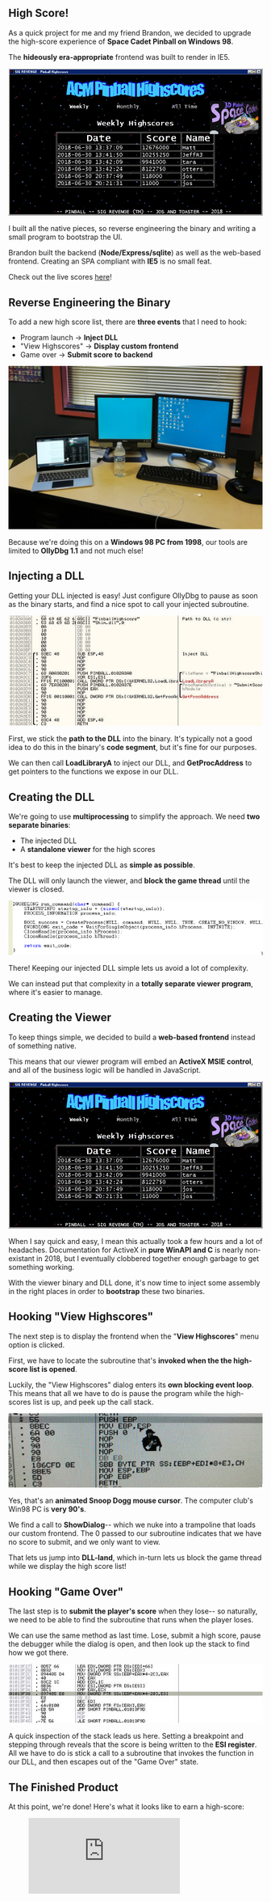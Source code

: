 ## High Score!

As a quick project for me and my friend Brandon, we decided to upgrade the high-score experience of **Space Cadet Pinball on Windows 98**.

The **hideously era-appropriate** frontend was built to render in IE5.

![End result](preview.png)

I built all the native pieces, so reverse engineering the binary and writing a small program to bootstrap the UI.

Brandon built the backend (**Node/Express/sqlite**) as well as the web-based frontend. Creating an SPA compliant with **IE5** is no small feat.

Check out the live scores [here](https://veryjos.com/pinball)!

## Reverse Engineering the Binary

To add a new high score list, there are **three events** that I need to hook:
 - Program launch -> **Inject DLL**
 - "View Highscores" -> **Display custom frontend**
 - Game over -> **Submit score to backend**

![PC from 1998](computer.jpg)

Because we're doing this on a **Windows 98 PC from 1998**, our tools are limited to **OllyDbg 1.1** and not much else!

## Injecting a DLL

Getting your DLL injected is easy! Just configure OllyDbg to pause as soon as the binary starts, and find a nice spot to call your injected subroutine.

![Program Launch](program_launch.jpg)

First, we stick the **path to the DLL** into the binary. It's typically not a good idea to do this in the binary's **code segment**, but it's fine for our purposes.

We can then call **LoadLibraryA** to inject our DLL, and **GetProcAddress** to get pointers to the functions we expose in our DLL.

## Creating the DLL

We're going to use **multiprocessing** to simplify the approach. We need **two separate binaries**:

  - The injected DLL
  - A **standalone viewer** for the high scores

It's best to keep the injected DLL as **simple as possible**.

The DLL will only launch the viewer, and **block the game thread** until the viewer is closed.

![Multiprocessing](multiprocessing.png)

There! Keeping our injected DLL simple lets us avoid a lot of complexity.

We can instead put that complexity in a **totally separate viewer program**, where it's easier to manage.

## Creating the Viewer

To keep things simple, we decided to build a **web-based frontend** instead of something native.

This means that our viewer program will embed an **ActiveX MSIE control**, and all of the business logic will be handled in JavaScript.

![End result](preview.png)

When I say quick and easy, I mean this actually took a few hours and a lot of headaches. Documentation for ActiveX in **pure WinAPI and C** is nearly non-existant in 2018, but I eventually clobbered together enough garbage to get something working.

With the viewer binary and DLL done, it's now time to inject some assembly in the right places in order to **bootstrap** these two binaries.

## Hooking "View Highscores"

The next step is to display the frontend when the "**View Highscores**" menu option is clicked.

First, we have to locate the subroutine that's **invoked when the the high-score list is opened**.



Luckily, the "View Highscores" dialog enters its **own blocking event loop**. This means that all we have to do is pause the program while the high-scores list is up, and peek up the call stack.

![View highscores](view_highscores.png)

Yes, that's an **animated Snoop Dogg mouse cursor**. The computer club's Win98 PC is **very 90's**.

We find a call to **ShowDialog**-- which we nuke into a trampoline that loads our custom frontend. The 0 passed to our subroutine indicates that we have no score to submit, and we only want to view.

That lets us jump into **DLL-land**, which in-turn lets us block the game thread while we display the high score list!

## Hooking "Game Over"

The last step is to **submit the player's score** when they lose-- so naturally, we need to be able to find the subroutine that runs when the player loses.



We can use the same method as last time. Lose, submit a high score, pause the debugger while the dialog is open, and then look up the stack to find how we got there.

![Game over](game_over.jpg)

A quick inspection of the stack leads us here. Setting a breakpoint and stepping through reveals that the score is being written to the **ESI register**. All we have to do is stick a call to a subroutine that invokes the function in our DLL, and then escapes out of the "Game Over" state.

## The Finished Product

At this point, we're done! Here's what it looks like to earn a high-score:

<figure>
  <iframe src="https://gfycat.com/ifr/highlevelelementaryglassfrog" frameborder="0" scrolling="no" allowfullscreen="allowfullscreen" />
</figure>

You can view the high-score list here: [https://veryjos.com/pinball](https://veryjos.com/pinball)

Thanks for reading :)
